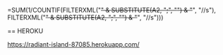 
=SUM(1/COUNTIF(FILTERXML("<t><s>" & SUBSTITUTE(A2, ";", "</s><s>") & "</s></t>", "//s"), FILTERXML("<t><s>" & SUBSTITUTE(A2, ";", "</s><s>") & "</s></t>", "//s")))

== HEROKU 

https://radiant-island-87085.herokuapp.com/
